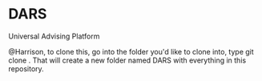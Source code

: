 # DARS
Universal Advising Platform

@Harrison, to clone this, go into the folder you'd like to clone into, type git clone <URL to this repository>. That will create a new folder named DARS with everything in this repository.
